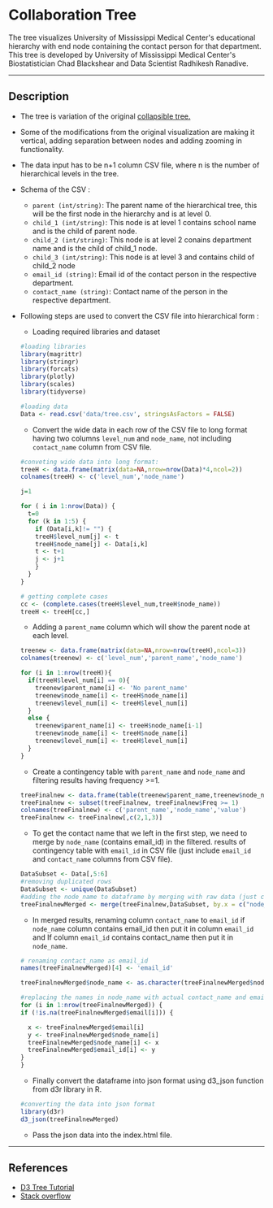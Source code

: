 # Collaboration Tree

The tree visualizes University of Mississippi Medical Center's educational hierarchy with end node containing the contact person for that department. 
This tree is developed by University of Mississippi Medical Center's Biostatistician Chad Blackshear and Data Scientist Radhikesh Ranadive.

------

## Description
-   The tree is variation of the original [collapsible tree.][]

-   Some of the modifications from the original visualization are making it vertical, adding separation between nodes and adding             zooming in functionality.

-   The data input has to be n+1 column CSV file, where n is the number of hierarchical levels in the tree.

-   Schema of the CSV :
    -   `parent (int/string)`: The parent name of the hierarchical tree, this will be the first node in the hierarchy and is at level 0.
    -   `child_1 (int/string)`: This node is at level 1 contains school name and is the child of parent node.
    -   `child_2 (int/string)`: This node is at level 2 conains department name and is the child of child_1 node.
    -   `child_3 (int/string)`: This node is at level 3 and contains child of child_2 node
    -   `email_id (string)`: Email id of the contact person in the respective department.
    -   `contact_name (string)`: Contact name of the person in the respective department.

-   Following steps are used to convert the CSV file into hierarchical form :
    - Loading required libraries and dataset
    
    ```R
    #loading libraries
    library(magrittr)
    library(stringr)
    library(forcats)
    library(plotly)
    library(scales)
    library(tidyverse)
    
    #loading data
    Data <- read.csv('data/tree.csv', stringsAsFactors = FALSE)
    ```
    
    - Convert the wide data in each row of the CSV file to long format having two columns `level_num` and `node_name`, not including           `contact_name` column from CSV file.
    
    ```R
    #conveting wide data into long format:
    treeH <- data.frame(matrix(data=NA,nrow=nrow(Data)*4,ncol=2))
    colnames(treeH) <- c('level_num','node_name')

    j=1

    for ( i in 1:nrow(Data)) {
      t=0
      for (k in 1:5) {
        if (Data[i,k]!= "") {
        treeH$level_num[j] <- t 
        treeH$node_name[j] <- Data[i,k]
        t <- t+1
        j <- j+1
        }
      }
    }

    # getting complete cases
    cc <- (complete.cases(treeH$level_num,treeH$node_name))
    treeH <- treeH[cc,]
    ```
    
    - Adding a `parent_name` column which will show the parent node at each level.
    
    ```R
    treenew <- data.frame(matrix(data=NA,nrow=nrow(treeH),ncol=3))
    colnames(treenew) <- c('level_num','parent_name','node_name')

    for (i in 1:nrow(treeH)){
      if(treeH$level_num[i] == 0){
        treenew$parent_name[i] <- 'No parent_name'
        treenew$node_name[i] <- treeH$node_name[i]
        treenew$level_num[i] <- treeH$level_num[i]
      }
      else {
        treenew$parent_name[i] <- treeH$node_name[i-1]
        treenew$node_name[i] <- treeH$node_name[i]
        treenew$level_num[i] <- treeH$level_num[i]
      }
    }
    ```
    
    - Create a contingency table with `parent_name` and `node_name` and filtering results having frequency >=1.
    
    ```R
    treeFinalnew <- data.frame(table(treenew$parent_name,treenew$node_name))
    treeFinalnew <- subset(treeFinalnew, treeFinalnew$Freq >= 1)
    colnames(treeFinalnew) <- c('parent_name','node_name','value')
    treeFinalnew <- treeFinalnew[,c(2,1,3)]
    ```
    
    - To get the contact name that we left in the first step, we need to merge by `node_name` (contains email_id) in the filtered.             results of contingency table with `email_id` in CSV file (just include `email_id` and `contact_name` columns from CSV file).
    
    ```R
    DataSubset <- Data[,5:6]
    #removing duplicated rows
    DataSubset <- unique(DataSubset)
    #adding the node_name to dataframe by merging with raw data (just cols email_id and conatact_name) by email_id and node_name
    treeFinalnewMerged <- merge(treeFinalnew,DataSubset, by.x = c("node_name"), by.y = c("email_id"), all.x = T)
    ```
    
    - In merged results, renaming column `contact_name` to `email_id` if `node_name` column contains email_id then put it in column           `email_id` and If column `email_id` contains contact_name then put it in `node_name`.
    
    ```R
    # renaming contact_name as email_id
    names(treeFinalnewMerged)[4] <- 'email_id'

    treeFinalnewMerged$node_name <- as.character(treeFinalnewMerged$node_name)

    #replacing the names in node_name with actual contact_name and email in email_id with actual email
    for (i in 1:nrow(treeFinalnewMerged)) {
    if (!is.na(treeFinalnewMerged$email[i])) {

      x <- treeFinalnewMerged$email[i]
      y <- treeFinalnewMerged$node_name[i]
      treeFinalnewMerged$node_name[i] <- x
      treeFinalnewMerged$email_id[i] <- y
    }
    }
    ```
    
    - Finally convert the dataframe into json format using d3_json function from d3r library in R. 
    
    ```R
    #converting the data into json format
    library(d3r)
    d3_json(treeFinalnewMerged)
    ```
    
    - Pass the json data into the index.html file.
------

## References
-  [D3 Tree Tutorial][]
-  [Stack overflow][]
    
<!-- external links -->
[collapsible tree.]:https://bl.ocks.org/mbostock/4339083
[D3 Tree Tutorial]: http://www.d3noob.org/2014/01/tree-diagrams-in-d3js_11.html
[Stack overflow]: https://stackoverflow.com/questions/17558649/d3-tree-layout-separation-between-nodes-using-nodesize

